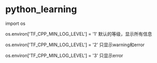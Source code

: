 # python_learning

import os

os.environ['TF_CPP_MIN_LOG_LEVEL'] = '1'  默认的等级，显示所有信息

os.environ['TF_CPP_MIN_LOG_LEVEL'] = '2'  只显示warning和error

os.environ['TF_CPP_MIN_LOG_LEVEL'] = '3'  只显示error
